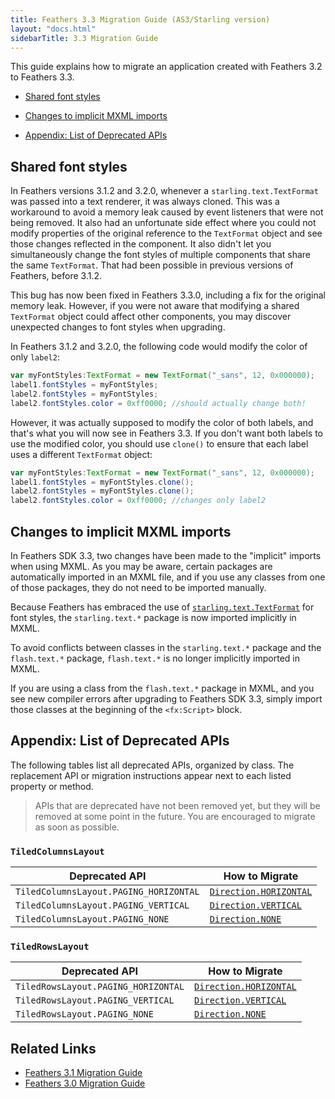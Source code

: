 ```yaml
---
title: Feathers 3.3 Migration Guide (AS3/Starling version)
layout: "docs.html"
sidebarTitle: 3.3 Migration Guide
---
```


This guide explains how to migrate an application created with Feathers 3.2 to Feathers 3.3.

- [Shared font styles](#shared-font-styles)

- [Changes to implicit MXML imports](#changes-to-implicit-mxml-imports)

- [Appendix: List of Deprecated APIs](#appendix-list-of-deprecated-apis)

## Shared font styles

In Feathers versions 3.1.2 and 3.2.0, whenever a `starling.text.TextFormat` was passed into a text renderer, it was always cloned. This was a workaround to avoid a memory leak caused by event listeners that were not being removed. It also had an unfortunate side effect where you could not modify properties of the original reference to the `TextFormat` object and see those changes reflected in the component. It also didn't let you simultaneously change the font styles of multiple components that share the same `TextFormat`. That had been possible in previous versions of Feathers, before 3.1.2.

This bug has now been fixed in Feathers 3.3.0, including a fix for the original memory leak. However, if you were not aware that modifying a shared `TextFormat` object could affect other components, you may discover unexpected changes to font styles when upgrading.

In Feathers 3.1.2 and 3.2.0, the following code would modify the color of only `label2`:

```actionscript
var myFontStyles:TextFormat = new TextFormat("_sans", 12, 0x000000);
label1.fontStyles = myFontStyles;
label2.fontStyles = myFontStyles;
label2.fontStyles.color = 0xff0000; //should actually change both!
```

However, it was actually supposed to modify the color of both labels, and that's what you will now see in Feathers 3.3. If you don't want both labels to use the modified color, you should use `clone()` to ensure that each label uses a different `TextFormat` object:

```actionscript
var myFontStyles:TextFormat = new TextFormat("_sans", 12, 0x000000);
label1.fontStyles = myFontStyles.clone();
label2.fontStyles = myFontStyles.clone();
label2.fontStyles.color = 0xff0000; //changes only label2
```

## Changes to implicit MXML imports

In Feathers SDK 3.3, two changes have been made to the "implicit" imports when using MXML. As you may be aware, certain packages are automatically imported in an MXML file, and if you use any classes from one of those packages, they do not need to be imported manually.

Because Feathers has embraced the use of [`starling.text.TextFormat`](http://doc.starling-framework.org/current/starling/text/TextFormat.html) for font styles, the `starling.text.*` package is now imported implicitly in MXML.

To avoid conflicts between classes in the `starling.text.*` package and the `flash.text.*` package, `flash.text.*` is no longer implicitly imported in MXML.

If you are using a class from the `flash.text.*` package in MXML, and you see new compiler errors after upgrading to Feathers SDK 3.3, simply import those classes at the beginning of the `<fx:Script>` block.

## Appendix: List of Deprecated APIs

The following tables list all deprecated APIs, organized by class. The replacement API or migration instructions appear next to each listed property or method.

> APIs that are deprecated have not been removed yet, but they will be removed at some point in the future. You are encouraged to migrate as soon as possible.

### `TiledColumnsLayout`

| Deprecated API                         | How to Migrate                                                                     |
| -------------------------------------- | ---------------------------------------------------------------------------------- |
| `TiledColumnsLayout.PAGING_HORIZONTAL` | [`Direction.HORIZONTAL`](/api-reference/feathers/layout/Direction.html#HORIZONTAL) |
| `TiledColumnsLayout.PAGING_VERTICAL`   | [`Direction.VERTICAL`](/api-reference/feathers/layout/Direction.html#VERTICAL)     |
| `TiledColumnsLayout.PAGING_NONE`       | [`Direction.NONE`](/api-reference/feathers/layout/Direction.html#NONE)             |

### `TiledRowsLayout`

| Deprecated API                      | How to Migrate                                                                     |
| ----------------------------------- | ---------------------------------------------------------------------------------- |
| `TiledRowsLayout.PAGING_HORIZONTAL` | [`Direction.HORIZONTAL`](/api-reference/feathers/layout/Direction.html#HORIZONTAL) |
| `TiledRowsLayout.PAGING_VERTICAL`   | [`Direction.VERTICAL`](/api-reference/feathers/layout/Direction.html#VERTICAL)     |
| `TiledRowsLayout.PAGING_NONE`       | [`Direction.NONE`](/api-reference/feathers/layout/Direction.html#NONE)             |

## Related Links

- [Feathers 3.1 Migration Guide](./migration-guide-3.1.md)
- [Feathers 3.0 Migration Guide](./migration-guide-3.0.md)
